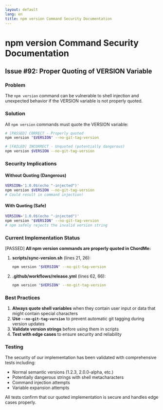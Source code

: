 ```yaml
---
layout: default
lang: en
title: npm version Command Security Documentation
---
```


# npm version Command Security Documentation

## Issue #92: Proper Quoting of VERSION Variable

### Problem
The `npm version` command can be vulnerable to shell injection and unexpected behavior if the VERSION variable is not properly quoted.

### Solution
All `npm version` commands must quote the VERSION variable:
```bash
# [PASSED] CORRECT - Properly quoted
npm version "$VERSION" --no-git-tag-version

# [FAILED] INCORRECT - Unquoted (potentially dangerous)
npm version $VERSION --no-git-tag-version
```

### Security Implications

#### Without Quoting (Dangerous)
```bash
VERSION='1.0.0$(echo "-injected")'
npm version $VERSION --no-git-tag-version
# Could result in command injection!
```

#### With Quoting (Safe)
```bash
VERSION='1.0.0$(echo "-injected")'
npm version "$VERSION" --no-git-tag-version
# npm safely rejects the invalid version string
```

### Current Implementation Status

[PASSED] **All npm version commands are properly quoted in ChordMe:**

1. **scripts/sync-version.sh** (lines 21, 26):
   ```bash
   npm version "$VERSION" --no-git-tag-version
   ```

2. **.github/workflows/release.yml** (lines 62, 66):
   ```bash
   npm version "$VERSION" --no-git-tag-version
   ```

### Best Practices

1. **Always quote shell variables** when they contain user input or data that might contain special characters
2. **Use `--no-git-tag-version`** to prevent automatic git tagging during version updates
3. **Validate version strings** before using them in scripts
4. **Test with edge cases** to ensure security and reliability

### Testing

The security of our implementation has been validated with comprehensive tests including:
- Normal semantic versions (1.2.3, 2.0.0-alpha, etc.)
- Potentially dangerous strings with shell metacharacters
- Command injection attempts
- Variable expansion attempts

All tests confirm that our quoted implementation is secure and handles edge cases properly.